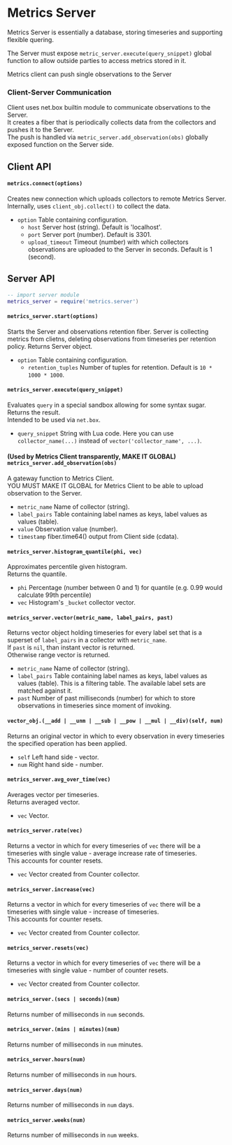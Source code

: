 # Metrics Server

Metrics Server is essentially a database, storing timeseries and supporting flexible quering.  

The Server must expose `metric_server.execute(query_snippet)` global function to allow outside parties to access metrics stored in it.

Metrics client can push single observations to the Server   

### Client-Server Communication

Client uses net.box builtin module to communicate observations to the Server.  
It creates a fiber that is periodically collects data from the collectors and pushes it to the Server.  
The push is handled via `metric_server.add_observation(obs)` globally exposed function on the Server side.  

## Client API

#### `metrics.connect(options)`
  Creates new connection which uploads collectors to remote Metrics Server.    
  Internally, uses `client_obj.collect()` to collect the data.  
  * `option` Table containing configuration.
    - `host` Server host (string). Default is 'localhost'.
    - `port` Server port (number). Default is 3301.
    - `upload_timeout` Timeout (number) with which collectors observations are uploaded to the Server in seconds. Default is 1 (second).

## Server API

```lua
-- import server module
metrics_server = require('metrics.server')
```

#### `metrics_server.start(options)`
  Starts the Server and observations retention fiber.
  Server is collecting metrics from clietns, deleting observations from timeseries per retention policy.
  Returns Server object.
  * `option` Table containing configuration.
    - `retention_tuples` Number of tuples for retention. Default is `10 * 1000 * 1000`.

#### `metrics_server.execute(query_snippet)`
  Evaluates `query` in a special sandbox allowing for some syntax sugar.  
  Returns the result.  
  Intended to be used via `net.box`.
  * `query_snippet` String with Lua code. Here you can use `collector_name(...)` instead of `vector('collector_name', ...)`.

#### (Used by Metrics Client transparently, MAKE IT GLOBAL) `metrics_server.add_observation(obs)`
  A gateway function to Metrics Client.  
  YOU MUST MAKE IT GLOBAL for Metrics Client to be able to upload observation to the Server.
  * `metric_name` Name of collector (string).
  * `label_pairs` Table containing label names as keys, label values as values (table).
  * `value` Observation value (number).
  * `timestamp` fiber.time64() output from Client side (cdata).

#### `metrics_server.histogram_quantile(phi, vec)`
  Approximates percentile given histogram.  
  Returns the quantile.
  * `phi` Percentage (number between 0 and 1) for quantile (e.g. 0.99 would calculate 99th percentile)
  * `vec` Histogram's `_bucket` collector vector.

#### `metrics_server.vector(metric_name, label_pairs, past)`
  Returns vector object holding timeseries for every label set that is a superset of `label_pairs` in a collector with `metric_name`.  
  If `past` is `nil`, than instant vector is returned.  
  Otherwise range vector is returned.

  * `metric_name` Name of collector (string).
  * `label_pairs` Table containing label names as keys, label values as values (table). This is a filtering table. The available label sets are matched against it.
  * `past` Number of past milliseconds (number) for which to store observations in timeseries since moment of invoking.

#### `vector_obj.(__add | __unm | __sub | __pow | __mul | __div)(self, num)`
  Returns an original vector in which to every observation in every timeseries the specified operation has been applied.
  * `self` Left hand side - vector.
  * `num` Right hand side - number.

#### `metrics_server.avg_over_time(vec)`
  Averages vector per timeseries.  
  Returns averaged vector.
  * `vec` Vector.

#### `metrics_server.rate(vec)`
  Returns a vector in which for every timeseries of `vec` there will be a timeseries with single value - average increase rate of timeseries.  
  This accounts for counter resets.
  * `vec` Vector created from Counter collector.

#### `metrics_server.increase(vec)`
  Returns a vector in which for every timeseries of `vec` there will be a timeseries with single value - increase of timeseries.  
  This accounts for counter resets.
  * `vec` Vector created from Counter collector.

#### `metrics_server.resets(vec)`
  Returns a vector in which for every timeseries of `vec` there will be a timeseries with single value - number of counter resets.
  * `vec` Vector created from Counter collector.

#### `metrics_server.(secs | seconds)(num)`
  Returns number of milliseconds in `num` seconds.

#### `metrics_server.(mins | minutes)(num)`
  Returns number of milliseconds in `num` minutes.

#### `metrics_server.hours(num)`
  Returns number of milliseconds in `num` hours.

#### `metrics_server.days(num)`
  Returns number of milliseconds in `num` days.

#### `metrics_server.weeks(num)`
  Returns number of milliseconds in `num` weeks.
